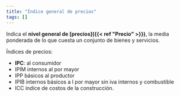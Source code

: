 ```yaml
---
title: "Índice general de precios"
tags: []
---
```

Indica el **nivel general de [precios]({{< ref "Precio" >}})**, la media ponderada de lo que cuesta un conjunto de bienes y servicios.

Índices de precios:
- **IPC**: al consumidor
- IPIM internos al por mayor
- IPP básicos al productor
- IPIB internos básicos a l por mayor sin iva internos y combustible
- ICC indice de costos de la construcción.